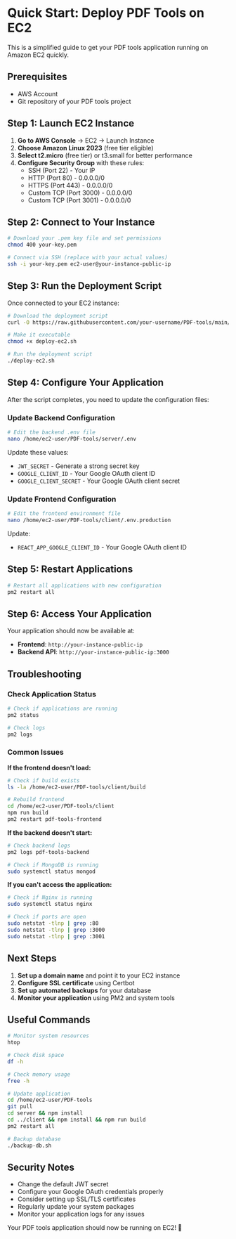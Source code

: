 # Quick Start: Deploy PDF Tools on EC2

This is a simplified guide to get your PDF tools application running on Amazon EC2 quickly.

## Prerequisites
- AWS Account
- Git repository of your PDF tools project

## Step 1: Launch EC2 Instance

1. **Go to AWS Console** → EC2 → Launch Instance
2. **Choose Amazon Linux 2023** (free tier eligible)
3. **Select t2.micro** (free tier) or t3.small for better performance
4. **Configure Security Group** with these rules:
   - SSH (Port 22) - Your IP
   - HTTP (Port 80) - 0.0.0.0/0
   - HTTPS (Port 443) - 0.0.0.0/0
   - Custom TCP (Port 3000) - 0.0.0.0/0
   - Custom TCP (Port 3001) - 0.0.0.0/0

## Step 2: Connect to Your Instance

```bash
# Download your .pem key file and set permissions
chmod 400 your-key.pem

# Connect via SSH (replace with your actual values)
ssh -i your-key.pem ec2-user@your-instance-public-ip
```

## Step 3: Run the Deployment Script

Once connected to your EC2 instance:

```bash
# Download the deployment script
curl -O https://raw.githubusercontent.com/your-username/PDF-tools/main/deploy-ec2.sh

# Make it executable
chmod +x deploy-ec2.sh

# Run the deployment script
./deploy-ec2.sh
```

## Step 4: Configure Your Application

After the script completes, you need to update the configuration files:

### Update Backend Configuration
```bash
# Edit the backend .env file
nano /home/ec2-user/PDF-tools/server/.env
```

Update these values:
- `JWT_SECRET` - Generate a strong secret key
- `GOOGLE_CLIENT_ID` - Your Google OAuth client ID
- `GOOGLE_CLIENT_SECRET` - Your Google OAuth client secret

### Update Frontend Configuration
```bash
# Edit the frontend environment file
nano /home/ec2-user/PDF-tools/client/.env.production
```

Update:
- `REACT_APP_GOOGLE_CLIENT_ID` - Your Google OAuth client ID

## Step 5: Restart Applications

```bash
# Restart all applications with new configuration
pm2 restart all
```

## Step 6: Access Your Application

Your application should now be available at:
- **Frontend**: `http://your-instance-public-ip`
- **Backend API**: `http://your-instance-public-ip:3000`

## Troubleshooting

### Check Application Status
```bash
# Check if applications are running
pm2 status

# Check logs
pm2 logs
```

### Common Issues

**If the frontend doesn't load:**
```bash
# Check if build exists
ls -la /home/ec2-user/PDF-tools/client/build

# Rebuild frontend
cd /home/ec2-user/PDF-tools/client
npm run build
pm2 restart pdf-tools-frontend
```

**If the backend doesn't start:**
```bash
# Check backend logs
pm2 logs pdf-tools-backend

# Check if MongoDB is running
sudo systemctl status mongod
```

**If you can't access the application:**
```bash
# Check if Nginx is running
sudo systemctl status nginx

# Check if ports are open
sudo netstat -tlnp | grep :80
sudo netstat -tlnp | grep :3000
sudo netstat -tlnp | grep :3001
```

## Next Steps

1. **Set up a domain name** and point it to your EC2 instance
2. **Configure SSL certificate** using Certbot
3. **Set up automated backups** for your database
4. **Monitor your application** using PM2 and system tools

## Useful Commands

```bash
# Monitor system resources
htop

# Check disk space
df -h

# Check memory usage
free -h

# Update application
cd /home/ec2-user/PDF-tools
git pull
cd server && npm install
cd ../client && npm install && npm run build
pm2 restart all

# Backup database
./backup-db.sh
```

## Security Notes

- Change the default JWT secret
- Configure your Google OAuth credentials properly
- Consider setting up SSL/TLS certificates
- Regularly update your system packages
- Monitor your application logs for any issues

Your PDF tools application should now be running on EC2! 🚀 